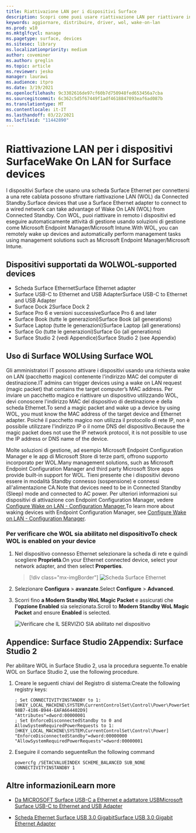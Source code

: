```yaml
---
title: Riattivazione LAN per i dispositivi Surface
description: Scopri come puoi usare riattivazione LAN per riattivare in remoto i dispositivi per eseguire automaticamente le attività di gestione.
keywords: aggiornare, distribuire, driver, wol, wake-on-lan
ms.prod: w10
ms.mktglfcycl: manage
ms.pagetype: surface, devices
ms.sitesec: library
ms.localizationpriority: medium
author: coveminer
ms.author: greglin
ms.topic: article
ms.reviewer: jesko
manager: laurawi
ms.audience: itpro
ms.date: 3/19/2021
ms.openlocfilehash: 9c3302616de97cf60b7d750948fed653456a7cba
ms.sourcegitcommit: 6c362c5d5f67449f1adf4618847093eaf6ad087b
ms.translationtype: MT
ms.contentlocale: it-IT
ms.lasthandoff: 03/22/2021
ms.locfileid: "11442890"
---
```

# <a name="wake-on-lan-for-surface-devices"></a><span data-ttu-id="1d58d-104">Riattivazione LAN per i dispositivi Surface</span><span class="sxs-lookup"><span data-stu-id="1d58d-104">Wake On LAN for Surface devices</span></span>

<span data-ttu-id="1d58d-105">I dispositivi Surface che usano una scheda Surface Ethernet per connettersi a una rete cablata possono sfruttare riattivazione LAN (WOL) da Connected Standby.</span><span class="sxs-lookup"><span data-stu-id="1d58d-105">Surface devices that use a Surface Ethernet adapter to connect to a wired network can take advantage of Wake On LAN (WOL) from Connected Standby.</span></span> <span data-ttu-id="1d58d-106">Con WOL, puoi riattivare in remoto i dispositivi ed eseguire automaticamente attività di gestione usando soluzioni di gestione come Microsoft Endpoint Manager/Microsoft Intune.</span><span class="sxs-lookup"><span data-stu-id="1d58d-106">With WOL, you can remotely wake up devices and automatically perform management tasks using management solutions such as Microsoft Endpoint Manager/Microsoft Intune.</span></span>

## <a name="wol-supported-devices"></a><span data-ttu-id="1d58d-107">Dispositivi supportati da WOL</span><span class="sxs-lookup"><span data-stu-id="1d58d-107">WOL-supported devices</span></span>

- <span data-ttu-id="1d58d-108">Scheda Surface Ethernet</span><span class="sxs-lookup"><span data-stu-id="1d58d-108">Surface Ethernet adapter</span></span>
- <span data-ttu-id="1d58d-109">Surface USB-C to Ethernet and USB Adapter</span><span class="sxs-lookup"><span data-stu-id="1d58d-109">Surface USB-C to Ethernet and USB Adapter</span></span>
- <span data-ttu-id="1d58d-110">Surface Dock 2</span><span class="sxs-lookup"><span data-stu-id="1d58d-110">Surface Dock 2</span></span>
- <span data-ttu-id="1d58d-111">Surface Pro 6 e versioni successive</span><span class="sxs-lookup"><span data-stu-id="1d58d-111">Surface Pro 6 and later</span></span>
- <span data-ttu-id="1d58d-112">Surface Book (tutte le generazioni)</span><span class="sxs-lookup"><span data-stu-id="1d58d-112">Surface Book (all generations)</span></span>
- <span data-ttu-id="1d58d-113">Surface Laptop (tutte le generazioni)</span><span class="sxs-lookup"><span data-stu-id="1d58d-113">Surface Laptop (all generations)</span></span>
- <span data-ttu-id="1d58d-114">Surface Go (tutte le generazioni)</span><span class="sxs-lookup"><span data-stu-id="1d58d-114">Surface Go (all generations)</span></span>
- <span data-ttu-id="1d58d-115">Surface Studio 2 (vedi Appendice)</span><span class="sxs-lookup"><span data-stu-id="1d58d-115">Surface Studio 2 (see Appendix)</span></span>


## <a name="using-surface-wol"></a><span data-ttu-id="1d58d-116">Uso di Surface WOL</span><span class="sxs-lookup"><span data-stu-id="1d58d-116">Using Surface WOL</span></span>

<span data-ttu-id="1d58d-117">Gli amministratori IT possono attivare i dispositivi usando una richiesta wake on LAN (pacchetto magico) contenente l'indirizzo MAC del computer di destinazione.</span><span class="sxs-lookup"><span data-stu-id="1d58d-117">IT admins can trigger devices using a wake on LAN request (magic packet) that contains the target computer’s MAC address.</span></span> <span data-ttu-id="1d58d-118">Per inviare un pacchetto magico e riattivare un dispositivo utilizzando WOL, devi conoscere l'indirizzo MAC del dispositivo di destinazione e della scheda Ethernet.</span><span class="sxs-lookup"><span data-stu-id="1d58d-118">To send a magic packet and wake up a device by using WOL, you must know the MAC address of the target device and Ethernet adapter.</span></span> <span data-ttu-id="1d58d-119">Poiché il pacchetto magico non utilizza il protocollo di rete IP, non è possibile utilizzare l'indirizzo IP o il nome DNS del dispositivo.</span><span class="sxs-lookup"><span data-stu-id="1d58d-119">Because the magic packet does not use the IP network protocol, it is not possible to use the IP address or DNS name of the device.</span></span>

<span data-ttu-id="1d58d-120">Molte soluzioni di gestione, ad esempio Microsoft Endpoint Configuration Manager e le app di Microsoft Store di terze parti, offrono supporto incorporato per WOL.</span><span class="sxs-lookup"><span data-stu-id="1d58d-120">Many management solutions, such as Microsoft Endpoint Configuration Manager and third party Microsoft Store apps provide built-in support for WOL.</span></span> <span data-ttu-id="1d58d-121">Tieni presente che i dispositivi devono essere in modalità Standby connesso (sospensione) e connessi all'alimentazione CA.</span><span class="sxs-lookup"><span data-stu-id="1d58d-121">Note that devices need to be in Connected Standby (Sleep) mode and connected to AC power.</span></span> <span data-ttu-id="1d58d-122">Per ulteriori informazioni sui dispositivi di attivazione con Endpoint Configuration Manager, vedere [Configure Wake on LAN - Configuration Manager.](https://docs.microsoft.com/mem/configmgr/core/clients/deploy/configure-wake-on-lan)</span><span class="sxs-lookup"><span data-stu-id="1d58d-122">To learn more about waking devices with Endpoint Configuration Manager, see [Configure Wake on LAN - Configuration Manager](https://docs.microsoft.com/mem/configmgr/core/clients/deploy/configure-wake-on-lan).</span></span>


### <a name="to-check-wol-is-enabled-on-your-device"></a><span data-ttu-id="1d58d-123">Per verificare che WOL sia abilitato nel dispositivo</span><span class="sxs-lookup"><span data-stu-id="1d58d-123">To check WOL is enabled on your device</span></span>

1. <span data-ttu-id="1d58d-124">Nel dispositivo connesso Ethernet selezionare la scheda di rete e quindi scegliere **Proprietà**.</span><span class="sxs-lookup"><span data-stu-id="1d58d-124">On your Ethernet connected device, select your network adapter, and then select **Properties**.</span></span>

   > [!div class="mx-imgBorder"]
   > ![Scheda Surface Ethernet](images/surface-ethernet.png)

2. <span data-ttu-id="1d58d-126">Selezionare **Configura**  >  **avanzate**.</span><span class="sxs-lookup"><span data-stu-id="1d58d-126">Select **Configure** > **Advanced**.</span></span>
3. <span data-ttu-id="1d58d-127">Scorri fino **a Modern Standby WoL Magic Packet** e assicurati che **l'opzione Enabled** sia selezionata.</span><span class="sxs-lookup"><span data-stu-id="1d58d-127">Scroll to **Modern Standby WoL Magic Packet** and ensure **Enabled** is selected.</span></span>

     ![Verificare che IL SERVIZIO SIA abilitato nel dispositivo](images/ethernet-wol-setting.png)

## <a name="appendix-surface-studio-2"></a><span data-ttu-id="1d58d-129">Appendice: Surface Studio 2</span><span class="sxs-lookup"><span data-stu-id="1d58d-129">Appendix: Surface Studio 2</span></span>

<span data-ttu-id="1d58d-130">Per abilitare WOL in Surface Studio 2, usa la procedura seguente.</span><span class="sxs-lookup"><span data-stu-id="1d58d-130">To enable WOL on Surface Studio 2, use the following procedure.</span></span>

1. <span data-ttu-id="1d58d-131">Creare le seguenti chiavi del Registro di sistema:</span><span class="sxs-lookup"><span data-stu-id="1d58d-131">Create the following registry keys:</span></span>

   ```console
   ; Set CONNECTIVITYINSTANDBY to 1:
   [HKEY_LOCAL_MACHINE\SYSTEM\CurrentControlSet\Control\Power\PowerSettings\F15576E8-98B7-4186-B944-EAFA664402D9]
   "Attributes"=dword:00000001
   ; Set EnforceDisconnectedStandby to 0 and AllowSystemRequiredPowerRequests to 1:
   [HKEY_LOCAL_MACHINE\SYSTEM\CurrentControlSet\Control\Power]
   "EnforceDisconnectedStandby"=dword:00000000
   "AllowSystemRequiredPowerRequests"=dword:00000001
   ```

2. <span data-ttu-id="1d58d-132">Eseguire il comando seguente</span><span class="sxs-lookup"><span data-stu-id="1d58d-132">Run the following command</span></span>

    ```powercfg /SETACVALUEINDEX SCHEME_BALANCED SUB_NONE CONNECTIVITYINSTANDBY 1```


## <a name="learn-more"></a><span data-ttu-id="1d58d-133">Altre informazioni</span><span class="sxs-lookup"><span data-stu-id="1d58d-133">Learn more</span></span>

- [<span data-ttu-id="1d58d-134">Da MICROSOFT Surface USB-C a Ethernet e adattatore USB</span><span class="sxs-lookup"><span data-stu-id="1d58d-134">Microsoft Surface USB-C to Ethernet and USB Adapter</span></span>](https://www.microsoft.com/p/surface-usb-c-to-ethernet-and-usb-adapter/8wt81cglrblp?)

- [<span data-ttu-id="1d58d-135">Scheda Ethernet Surface USB 3.0 Gigabit</span><span class="sxs-lookup"><span data-stu-id="1d58d-135">Surface USB 3.0 Gigabit Ethernet Adapter</span></span>](https://www.microsoft.com/p/surface-usb-30-gigabit-ethernet-adapter/8xn9fqvzbvq0?)
